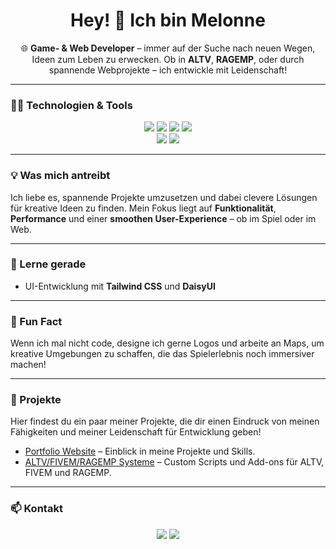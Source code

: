 <h1 align="center">Hey! 👋 Ich bin Melonne</h1>
<p align="center">
    🌐 <b>Game- & Web Developer</b> – immer auf der Suche nach neuen Wegen, Ideen zum Leben zu erwecken. Ob in <b>ALTV</b>, <b>RAGEMP</b>, oder durch spannende Webprojekte – ich entwickle mit Leidenschaft!
</p>

---

### 👨‍💻 Technologien & Tools

<div align="center">
    <img src="https://img.shields.io/badge/Code-JavaScript-F7DF1E?style=for-the-badge&logo=javascript&logoColor=black">
    <img src="https://img.shields.io/badge/Code-C%23-239120?style=for-the-badge&logo=csharp&logoColor=white">
    <img src="https://img.shields.io/badge/HTML-E34F26?style=for-the-badge&logo=html5&logoColor=white">
    <img src="https://img.shields.io/badge/CSS-1572B6?style=for-the-badge&logo=css3&logoColor=white">
</div>

<div align="center">
    <img src="https://img.shields.io/badge/Framework-Tailwind%20CSS-06B6D4?style=for-the-badge&logo=tailwindcss&logoColor=white">
    <img src="https://img.shields.io/badge/Library-DaisyUI-5A67D8?style=for-the-badge&logoColor=white">
</div>

---

### 💡 Was mich antreibt
Ich liebe es, spannende Projekte umzusetzen und dabei clevere Lösungen für kreative Ideen zu finden. Mein Fokus liegt auf **Funktionalität**, **Performance** und einer **smoothen User-Experience** – ob im Spiel oder im Web.

---

### 🌱 Lerne gerade
- UI-Entwicklung mit **Tailwind CSS** und **DaisyUI**

---

### 👾 Fun Fact
Wenn ich mal nicht code, designe ich gerne Logos und arbeite an Maps, um kreative Umgebungen zu schaffen, die das Spielerlebnis noch immersiver machen!

---

### 🚀 Projekte
Hier findest du ein paar meiner Projekte, die dir einen Eindruck von meinen Fähigkeiten und meiner Leidenschaft für Entwicklung geben! 

- [Portfolio Website](https://melxnne.github.io) – Einblick in meine Projekte und Skills.
- [ALTV/FIVEM/RAGEMP Systeme](https://discord.gg/pDtDNp9AfX) – Custom Scripts und Add-ons für ALTV, FIVEM und RAGEMP.

---

### 📫 Kontakt
<div align="center">
    <a href="https://github.com/melxnne"><img src="https://img.shields.io/badge/GitHub-melxnne-181717?style=for-the-badge&logo=github"></a>
    <a href="https://discord.gg/YOURDISCORDLINK"><img src="https://img.shields.io/badge/Discord-melonne-5865F2?style=for-the-badge&logo=discord&logoColor=white"></a>
</div>
